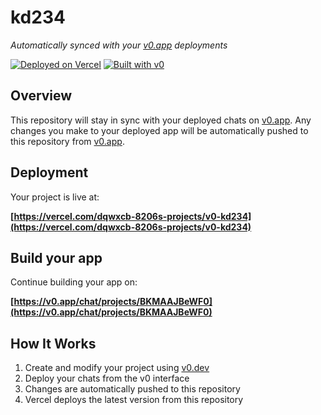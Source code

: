 # kd234

*Automatically synced with your [v0.app](https://v0.app) deployments*

[![Deployed on Vercel](https://img.shields.io/badge/Deployed%20on-Vercel-black?style=for-the-badge&logo=vercel)](https://vercel.com/dqwxcb-8206s-projects/v0-kd234)
[![Built with v0](https://img.shields.io/badge/Built%20with-v0.app-black?style=for-the-badge)](https://v0.app/chat/projects/BKMAAJBeWF0)

## Overview

This repository will stay in sync with your deployed chats on [v0.app](https://v0.app).
Any changes you make to your deployed app will be automatically pushed to this repository from [v0.app](https://v0.app).

## Deployment

Your project is live at:

**[https://vercel.com/dqwxcb-8206s-projects/v0-kd234](https://vercel.com/dqwxcb-8206s-projects/v0-kd234)**

## Build your app

Continue building your app on:

**[https://v0.app/chat/projects/BKMAAJBeWF0](https://v0.app/chat/projects/BKMAAJBeWF0)**

## How It Works

1. Create and modify your project using [v0.dev](https://v0.dev)
2. Deploy your chats from the v0 interface
3. Changes are automatically pushed to this repository
4. Vercel deploys the latest version from this repository